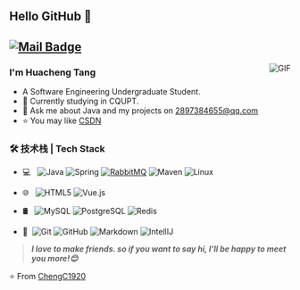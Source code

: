 ## Hello GitHub 👋
[![Mail Badge](https://img.shields.io/badge/-tanghuacheng1920@gmail.com-c14438?style=flat&logo=Gmail&logoColor=white&link=mailto:tanghuacheng1920@gmail.com)](mailto:tanghuacheng1920@gmail.com)
---
<img align="right" alt="GIF" src="https://raw.githubusercontent.com/JoeyBling/JoeyBling/master/pic/pusheencode.gif" />

### I'm Huacheng Tang

- A Software Engineering Undergraduate Student.
- 🌱 Currently studying in CQUPT.
- 💬 Ask me about Java and my projects on [2897384655@qq.com](mailto:2897384655@qq.com)
- ⭐ You may like [CSDN](https://blog.csdn.net/m0_51808048)

### 🛠 技术栈 | Tech Stack

- 💻 &#160; ![Java](https://img.shields.io/badge/-Java-333333?style=flat&logo=Java&logoColor=007396)
![Spring](http://img.shields.io/badge/-Spring-6DB33F?style=flat-square&logo=spring&logoColor=ffffff)
[![RabbitMQ](https://img.shields.io/badge/-RabbitMQ-black?style=flat-square&logo=rabbitmq&link=https://github.com/LuizCarlosAbbott/)](https://github.com/LuizCarlosAbbott/)
![Maven](http://img.shields.io/badge/-Maven-1565c0?style=flat-square&logo=apache-maven)
![Linux](https://img.shields.io/badge/-Linux-333333?style=flat&logo=Linux&logoColor=FCC624)



- 🌐 &#160; ![HTML5](https://img.shields.io/badge/-HTML5-333333?style=flat&logo=HTML5)
![Vue.js](https://img.shields.io/badge/-VueJS-333333?style=flat&logo=Vue.js)
- 🛢 &#160; ![MySQL](https://img.shields.io/badge/-MySQL-333333?style=flat&logo=mysql)
![PostgreSQL](https://img.shields.io/badge/-PostgreSQL-000000?style=flat&logo=postgresql)
![Redis](https://img.shields.io/badge/-Redis-DC382D?style=flat-square&logo=redis&logoColor=ffffff)

- 🔧 &#160;![Git](https://img.shields.io/badge/-Git-333333?style=flat&logo=git)
![GitHub](https://img.shields.io/badge/-GitHub-333333?style=flat&logo=github)
![Markdown](https://img.shields.io/badge/-Markdown-333333?style=flat&logo=markdown)
![IntellIJ](https://img.shields.io/badge/-IntellIJ%20IDEA-000000?style=flat&logo=intellij%20idea)


> ***I love to make friends. so if you want to say hi, I'll be happy to meet you more!😊***

⭐️ From [ChengC1920](https://github.com/ChengC1920)
